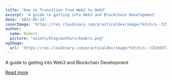 ```yaml
---
title: 'How to Transition from Web2 to Web3'
excerpt: 'A guide to getting into Web3 and Blockchain Development'
date: '2022-05-14'
coverImage: 'https://res.cloudinary.com/practicaldev/image/fetch/s--tZS6VUTa--/c_imagga_scale,f_auto,fl_progressive,h_420,q_auto,w_1000/https://images.unsplash.com/photo-1620321023374-d1a68fbc720d%3Fixlib%3Drb-1.2.1%26ixid%3DMnwxMjA3fDB8MHxwaG90by1wYWdlfHx8fGVufDB8fHx8%26auto%3Dformat%26fit%3Dcrop%26w%3D1794%26q%3D80'
author:
  name: Koders
  picture: "assets/blog/authors/koders.png"
ogImage:
  url: 'https://res.cloudinary.com/practicaldev/image/fetch/s--tZS6VUTa--/c_imagga_scale,f_auto,fl_progressive,h_420,q_auto,w_1000/https://images.unsplash.com/photo-1620321023374-d1a68fbc720d%3Fixlib%3Drb-1.2.1%26ixid%3DMnwxMjA3fDB8MHxwaG90by1wYWdlfHx8fGVufDB8fHx8%26auto%3Dformat%26fit%3Dcrop%26w%3D1794%26q%3D80'
---
```


A guide to getting into Web3 and Blockchain Development

[Read more](https://dev.to/danytulumidis/how-to-transition-from-web2-to-web3-1n3g)
